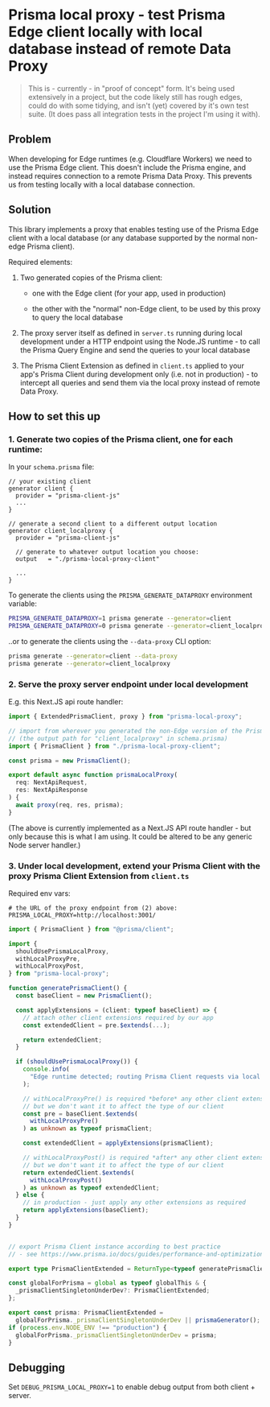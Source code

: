 # Prisma local proxy - test Prisma Edge client locally with local database instead of remote Data Proxy

> This is - currently - in "proof of concept" form. It's being used extensively
> in a project, but the code likely still has rough edges, could do with some tidying,
> and isn't (yet) covered by it's own test suite. (It does pass all integration tests in
> the project I'm using it with).

## Problem

When developing for Edge runtimes (e.g. Cloudflare Workers) we need to use the Prisma Edge client.
This doesn't include the Prisma engine, and instead requires connection to a remote Prisma Data Proxy.
This prevents us from testing locally with a local database connection.

## Solution

This library implements a proxy that enables testing use of the Prisma Edge client with a local database (or any database supported by the normal non-edge Prisma client).

Required elements:

1. Two generated copies of the Prisma client:

   - one with the Edge client (for your app, used in production)

   - the other with the "normal" non-Edge client, to be used by this proxy to query the local database

2. The proxy server itself as defined in `server.ts` running during local development under a HTTP endpoint using the Node.JS runtime - to call the Prisma Query Engine and send the queries to your local database

3. The Prisma Client Extension as defined in `client.ts` applied to your app's Prisma Client during development only (i.e. not in production) - to intercept all queries and send them via the local proxy instead of remote Data Proxy.

## How to set this up

### 1. Generate two copies of the Prisma client, one for each runtime:

In your `schema.prisma` file:

```
// your existing client
generator client {
  provider = "prisma-client-js"
  ...
}

// generate a second client to a different output location
generator client_localproxy {
  provider = "prisma-client-js"

  // generate to whatever output location you choose:
  output   = "./prisma-local-proxy-client"

  ...
}
```

To generate the clients using the `PRISMA_GENERATE_DATAPROXY` environment variable:

```sh
PRISMA_GENERATE_DATAPROXY=1 prisma generate --generator=client
PRISMA_GENERATE_DATAPROXY=0 prisma generate --generator=client_localproxy
```

..or to generate the clients using the `--data-proxy` CLI option:

```sh
prisma generate --generator=client --data-proxy
prisma generate --generator=client_localproxy
```

### 2. Serve the proxy server endpoint under local development

E.g. this Next.JS api route handler:

```typescript
import { ExtendedPrismaClient, proxy } from "prisma-local-proxy";

// import from wherever you generated the non-Edge version of the Prisma Client:
// (the output path for "client_localproxy" in schema.prisma)
import { PrismaClient } from "./prisma-local-proxy-client";

const prisma = new PrismaClient();

export default async function prismaLocalProxy(
  req: NextApiRequest,
  res: NextApiResponse
) {
  await proxy(req, res, prisma);
}
```

(The above is currently implemented as a Next.JS API route handler - but only because this is what I am using. It could be altered to be any generic Node server handler.)

### 3. Under local development, extend your Prisma Client with the proxy Prisma Client Extension from `client.ts`

Required env vars:

```env
# the URL of the proxy endpoint from (2) above:
PRISMA_LOCAL_PROXY=http://localhost:3001/
```

```typescript
import { PrismaClient } from "@prisma/client";

import {
  shouldUsePrismaLocalProxy,
  withLocalProxyPre,
  withLocalProxyPost,
} from "prisma-local-proxy";

function generatePrismaClient() {
  const baseClient = new PrismaClient();

  const applyExtensions = (client: typeof baseClient) => {
    // attach other client extensions required by our app
    const extendedClient = pre.$extends(...);

    return extendedClient;
  }

  if (shouldUsePrismaLocalProxy()) {
    console.info(
      "Edge runtime detected; routing Prisma Client requests via local proxy"
    );

    // withLocalProxyPre() is required *before* any other client extensions
    // but we don't want it to affect the type of our client
    const pre = baseClient.$extends(
      withLocalProxyPre()
    ) as unknown as typeof prismaClient;

    const extendedClient = applyExtensions(prismaClient);

    // withLocalProxyPost() is required *after* any other client extensions
    // but we don't want it to affect the type of our client
    return extendedClient.$extends(
      withLocalProxyPost()
    ) as unknown as typeof extendedClient;
  } else {
    // in production - just apply any other extensions as required
    return applyExtensions(baseClient);
  }
}


// export Prisma Client instance according to best practice
// - see https://www.prisma.io/docs/guides/performance-and-optimization/connection-management#prevent-hot-reloading-from-creating-new-instances-of-prismaclient

export type PrismaClientExtended = ReturnType<typeof generatePrismaClient>;

const globalForPrisma = global as typeof globalThis & {
  _prismaClientSingletonUnderDev?: PrismaClientExtended;
};

export const prisma: PrismaClientExtended =
  globalForPrisma._prismaClientSingletonUnderDev || prismaGenerator();
if (process.env.NODE_ENV !== "production") {
  globalForPrisma._prismaClientSingletonUnderDev = prisma;
}
```

## Debugging

Set `DEBUG_PRISMA_LOCAL_PROXY=1` to enable debug output from both client + server.
